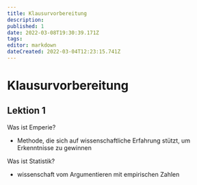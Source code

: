 ```yaml
---
title: Klausurvorbereitung
description: 
published: 1
date: 2022-03-08T19:30:39.171Z
tags: 
editor: markdown
dateCreated: 2022-03-04T12:23:15.741Z
---
```


# Klausurvorbereitung

## Lektion 1

Was ist Emperie?
- Methode, die sich auf wissenschaftliche Erfahrung stützt, um Erkenntnisse zu gewinnen

Was ist Statistik?
- wissenschaft vom Argumentieren mit empirischen Zahlen

